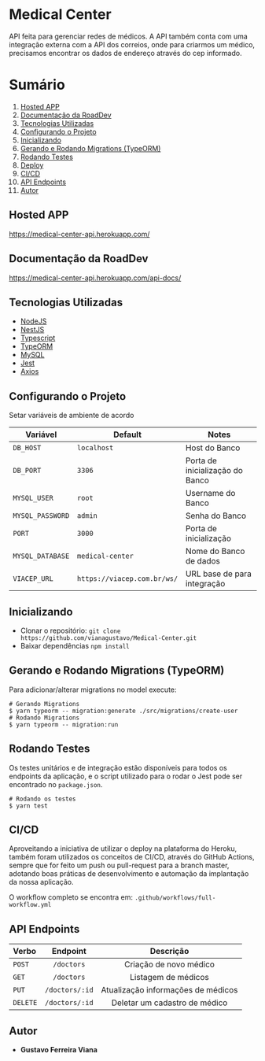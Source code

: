 # Medical Center

API feita para gerenciar redes de médicos.
A API também conta com uma integração externa com a API dos correios, onde para criarmos um médico, precisamos encontrar os dados de endereço através do cep informado.


# Sumário
1. <a href="#Hosted-APP">Hosted APP</a>
2. <a href="#Documentação-da-RoadDev">Documentação da RoadDev</a>
3. <a href="#Tecnologias-utilizadas">Tecnologias Utilizadas</a>
4. <a href="#Configurando-o-Projeto">Configurando o Projeto</a>
5. <a href="#Inicializando">Inicializando</a>
6. <a href="#Gerando-e-Rodando-Migrations-(TypeORM)">Gerando e Rodando Migrations (TypeORM)</a>
7. <a href="#Rodando-Testes">Rodando Testes</a>
8. <a href="#Deploy">Deploy</a>
9. <a href="#CI/CD">CI/CD</a>
10. <a href="#API-Endpoints">API Endpoints</a>
11. <a href="#Autor">Autor</a>

## Hosted APP

https://medical-center-api.herokuapp.com/

## Documentação da RoadDev

https://medical-center-api.herokuapp.com/api-docs/

## Tecnologias Utilizadas

- [NodeJS](https://nodejs.org/)
- [NestJS](https://nestjs.com/)
- [Typescript](https://www.typescriptlang.org/)
- [TypeORM](https://typeorm.io/)
- [MySQL](https://www.mysql.com/)
- [Jest](https://jestjs.io/)
- [Axios](https://axios-http.com/ptbr/)

## Configurando o Projeto

Setar variáveis de ambiente de acordo
 
|        Variável         |           Default            |                   Notes                    |
| ----------------------- | ---------------------------- | ------------------------------------------ |
|        `DB_HOST`        |         `localhost`          |               Host do Banco                |
|        `DB_PORT`        |           `3306`             |         Porta de inicialização do Banco    |
|      `MYSQL_USER`       |           `root`             |              Username do Banco             |
|     `MYSQL_PASSWORD`    |           `admin`            |               Senha do Banco               |
|         `PORT`          |           `3000`             |            Porta de inicialização          |
|    `MYSQL_DATABASE`     |      `medical-center`        |           Nome do Banco de dados           |
|      `VIACEP_URL`       | `https://viacep.com.br/ws/`  |          URL base de para integração       |


## Inicializando

- Clonar o repositório: `git clone https://github.com/vianagustavo/Medical-Center.git`
- Baixar dependências `npm install`


## Gerando e Rodando Migrations (TypeORM)

Para adicionar/alterar migrations no model execute:

```
# Gerando Migrations
$ yarn typeorm -- migration:generate ./src/migrations/create-user
# Rodando Migrations
$ yarn typeorm -- migration:run

```

## Rodando Testes

Os testes unitários e de integração estão disponíveis para todos os endpoints da aplicação, e o script utilizado para o rodar o Jest pode ser encontrado no `package.json`.

```
# Rodando os testes
$ yarn test

```


## CI/CD

Aproveitando a iniciativa de utilizar o deploy na plataforma do Heroku, também foram utilizados os conceitos de CI/CD, através do GitHub Actions, sempre que for feito um push ou pull-request para a branch master, adotando boas práticas de desenvolvimento e automação da implantação da nossa aplicação.

O workflow completo se encontra em: ``` .github/workflows/full-workflow.yml ```

## API Endpoints

|  Verbo   |                    Endpoint                     |                 Descrição                  | 
| :------- | :---------------------------------------------: | :----------------------------------------: |
| `POST`   |                  `/doctors`                     |          Criação de novo médico            |    
| `GET`    |                  `/doctors`                     |            Listagem de médicos             |         
| `PUT`    |                `/doctors/:id`                   |     Atualização informações de médicos     |     
| `DELETE` |                `/doctors/:id`                   |         Deletar um cadastro de médico      |   


## Autor

- **Gustavo Ferreira Viana**